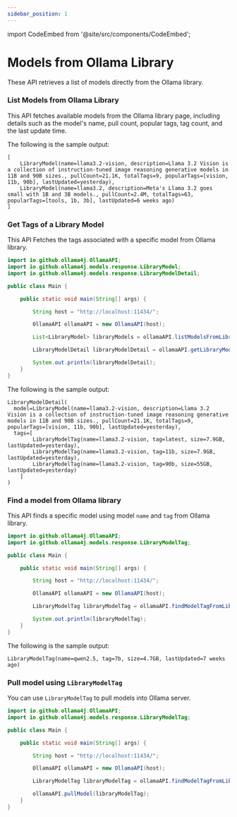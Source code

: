```yaml
---
sidebar_position: 1
---
```


import CodeEmbed from '@site/src/components/CodeEmbed';

# Models from Ollama Library

These API retrieves a list of models directly from the Ollama library.

### List Models from Ollama Library

This API fetches available models from the Ollama library page, including details such as the model's name, pull count,
popular tags, tag count, and the last update time.

<CodeEmbed
    src='https://raw.githubusercontent.com/ollama4j/ollama4j-examples/refs/heads/main/src/main/java/io/github/ollama4j/examples/ListLibraryModels.java'>
</CodeEmbed>

The following is the sample output:

```
[
    LibraryModel(name=llama3.2-vision, description=Llama 3.2 Vision is a collection of instruction-tuned image reasoning generative models in 11B and 90B sizes., pullCount=21.1K, totalTags=9, popularTags=[vision, 11b, 90b], lastUpdated=yesterday),
    LibraryModel(name=llama3.2, description=Meta's Llama 3.2 goes small with 1B and 3B models., pullCount=2.4M, totalTags=63, popularTags=[tools, 1b, 3b], lastUpdated=6 weeks ago)
]
```

### Get Tags of a Library Model

This API Fetches the tags associated with a specific model from Ollama library.

```java title="GetLibraryModelTags.java"
import io.github.ollama4j.OllamaAPI;
import io.github.ollama4j.models.response.LibraryModel;
import io.github.ollama4j.models.response.LibraryModelDetail;

public class Main {

    public static void main(String[] args) {

        String host = "http://localhost:11434/";

        OllamaAPI ollamaAPI = new OllamaAPI(host);

        List<LibraryModel> libraryModels = ollamaAPI.listModelsFromLibrary();

        LibraryModelDetail libraryModelDetail = ollamaAPI.getLibraryModelDetails(libraryModels.get(0));

        System.out.println(libraryModelDetail);
    }
}
```

The following is the sample output:

```
LibraryModelDetail(
  model=LibraryModel(name=llama3.2-vision, description=Llama 3.2 Vision is a collection of instruction-tuned image reasoning generative models in 11B and 90B sizes., pullCount=21.1K, totalTags=9, popularTags=[vision, 11b, 90b], lastUpdated=yesterday),
  tags=[
        LibraryModelTag(name=llama3.2-vision, tag=latest, size=7.9GB, lastUpdated=yesterday),
        LibraryModelTag(name=llama3.2-vision, tag=11b, size=7.9GB, lastUpdated=yesterday),
        LibraryModelTag(name=llama3.2-vision, tag=90b, size=55GB, lastUpdated=yesterday)
    ]
)
```

### Find a model from Ollama library

This API finds a specific model using model `name` and `tag` from Ollama library.

```java title="FindLibraryModel.java"
import io.github.ollama4j.OllamaAPI;
import io.github.ollama4j.models.response.LibraryModelTag;

public class Main {

    public static void main(String[] args) {

        String host = "http://localhost:11434/";

        OllamaAPI ollamaAPI = new OllamaAPI(host);

        LibraryModelTag libraryModelTag = ollamaAPI.findModelTagFromLibrary("qwen2.5", "7b");

        System.out.println(libraryModelTag);
    }
}
```

The following is the sample output:

```
LibraryModelTag(name=qwen2.5, tag=7b, size=4.7GB, lastUpdated=7 weeks ago)
```

### Pull model using `LibraryModelTag`

You can use `LibraryModelTag` to pull models into Ollama server.

```java title="PullLibraryModelTags.java"
import io.github.ollama4j.OllamaAPI;
import io.github.ollama4j.models.response.LibraryModelTag;

public class Main {

    public static void main(String[] args) {

        String host = "http://localhost:11434/";

        OllamaAPI ollamaAPI = new OllamaAPI(host);

        LibraryModelTag libraryModelTag = ollamaAPI.findModelTagFromLibrary("qwen2.5", "7b");

        ollamaAPI.pullModel(libraryModelTag);
    }
}
```